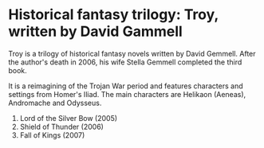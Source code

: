 # Historical fantasy trilogy: Troy, written by David Gammell 
Troy is a trilogy of historical fantasy novels written by David Gemmell. After the author's death in 2006, his wife Stella Gemmell completed the third book. 

It is a reimagining of the Trojan War period and features characters and settings from Homer's Iliad. The main characters are Helikaon (Aeneas), Andromache and Odysseus. 

1. Lord of the Silver Bow (2005)
2. Shield of Thunder (2006)
3. Fall of Kings (2007)
